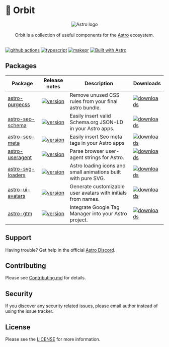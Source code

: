 # 🚀 Orbit

<p align="center">
  <img src="assets/banner.png" alt="Astro logo">
  <br/><br/>
  Orbit is a collection of useful components for the
  <a href="https://astro.build">Astro</a> ecosystem.
  <br/><br/>
</p>

[![github actions][github-actions-badge]][github-actions]
[![typescript][typescript-badge]][typescript]
[![makepr][makepr-badge]][makepr]
[![Built with Astro][astro-badge]][astro]

## Packages

| Package                                         | Release notes                                                                                             | Description                                                   | Downloads                                                    |
| ----------------------------------------------- | --------------------------------------------------------------------------------------------------------- | ------------------------------------------------------------- | ------------------------------------------------------------ |
| [astro-purgecss](packages/astro-purgecss)       | [![version](https://img.shields.io/npm/v/astro-purgecss.svg)](packages/astro-purgecss/CHANGELOG.md)       | Remove unused CSS rules from your final astro bundle.         | [![downloads][downloads-badge-purgecss]][npm-purgecss]       |
| [astro-seo-schema](packages/astro-seo-schema)   | [![version](https://img.shields.io/npm/v/astro-seo-schema.svg)](packages/astro-seo-schema/CHANGELOG.md)   | Easily insert valid Schema.org JSON-LD in your Astro apps.    | [![downloads][downloads-badge-seo-schema]][npm-seo-schema]   |
| [astro-seo-meta](packages/astro-seo-meta)       | [![version](https://img.shields.io/npm/v/astro-seo-meta.svg)](packages/astro-seo-meta/CHANGELOG.md)       | Easily insert Seo meta tags in your Astro apps                | [![downloads][downloads-badge-seo-meta]][npm-seo-meta]       |
| [astro-useragent](packages/astro-useragent)     | [![version](https://img.shields.io/npm/v/astro-useragent.svg)](packages/astro-useragent/CHANGELOG.md)     | Parse browser user-agent strings for Astro.                   | [![downloads][downloads-badge-useragent]][npm-useragent]     |
| [astro-svg-loaders](packages/astro-svg-loaders) | [![version](https://img.shields.io/npm/v/astro-svg-loaders.svg)](packages/astro-svg-loaders/CHANGELOG.md) | Astro loading icons and small animations built with pure SVG. | [![downloads][downloads-badge-svg-loaders]][npm-svg-loaders] |
| [astro-ui-avatars](packages/astro-ui-avatars)   | [![version](https://img.shields.io/npm/v/astro-ui-avatars.svg)](packages/astro-ui-avatars/CHANGELOG.md)   | Generate customizable user avatars with initials from names.  | [![downloads][downloads-badge-ui-avatars]][npm-ui-avatars]   |
| [astro-gtm](packages/astro-gtm)                 | [![version](https://img.shields.io/npm/v/astro-gtm.svg)](packages/astro-gtm/CHANGELOG.md)                 | Integrate Google Tag Manager into your Astro project.         | [![downloads][downloads-badge-gtm]][npm-gtm]                 |

## Support

Having trouble? Get help in the official [Astro Discord](https://astro.build/chat).

## Contributing

Please see [Contributing.md](CONTRIBUTING.md) for details.

## Security

If you discover any security related issues, please email author instead of using the issue tracker.

## License

Please see the [LICENSE](LICENSE) for more information.

[github-actions]: https://github.com/codiume/orbit/actions/workflows/node.js.yml
[github-actions-badge]: https://github.com/codiume/orbit/actions/workflows/node.js.yml/badge.svg?branch=main
[typescript]: https://npmjs.com/package/astro-seo-schema
[typescript-badge]: https://img.shields.io/npm/types/astro-seo-schema
[makepr]: https://makeapullrequest.com
[makepr-badge]: https://img.shields.io/badge/PRs-welcome-brightgreen.svg
[astro]: https://astro.build
[astro-badge]: https://astro.badg.es/v2/built-with-astro/tiny.svg
[downloads-badge-purgecss]: https://img.shields.io/npm/dt/astro-purgecss
[npm-purgecss]: https://npmjs.com/package/astro-purgecss
[downloads-badge-seo-meta]: https://img.shields.io/npm/dt/astro-seo-meta
[npm-seo-meta]: https://npmjs.com/package/astro-seo-meta
[downloads-badge-seo-schema]: https://img.shields.io/npm/dt/astro-seo-schema
[npm-seo-schema]: https://npmjs.com/package/astro-seo-schema
[downloads-badge-svg-loaders]: https://img.shields.io/npm/dt/astro-svg-loaders
[npm-svg-loaders]: https://npmjs.com/package/astro-svg-loaders
[downloads-badge-useragent]: https://img.shields.io/npm/dt/astro-useragent
[npm-useragent]: https://npmjs.com/package/astro-useragent
[downloads-badge-ui-avatars]: https://img.shields.io/npm/dt/astro-ui-avatars
[npm-ui-avatars]: https://npmjs.com/package/astro-ui-avatars
[downloads-badge-gtm]: https://img.shields.io/npm/dt/astro-gtm
[npm-gtm]: https://npmjs.com/package/astro-gtm
